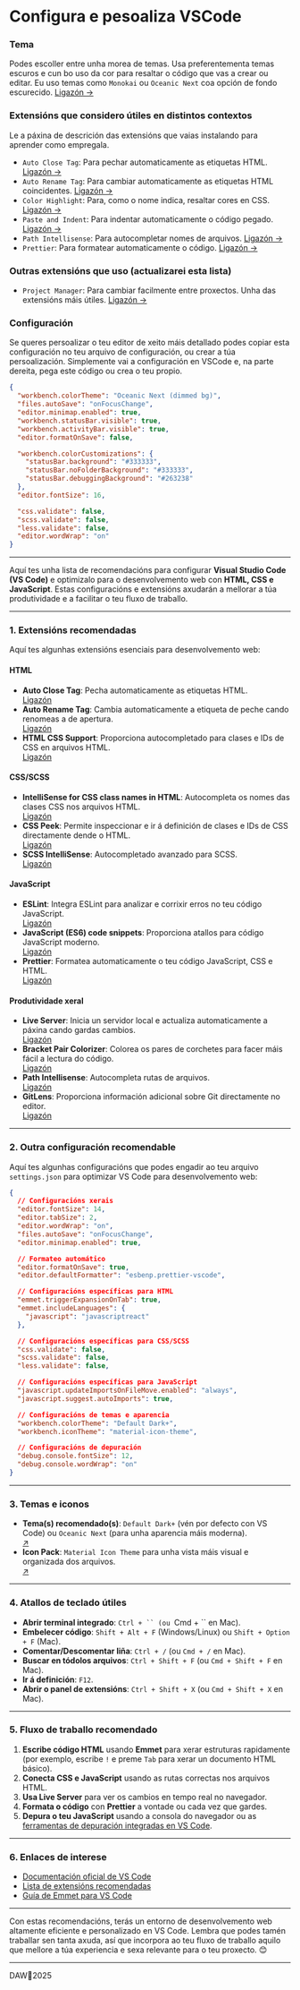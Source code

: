# Configura e pesoaliza VSCode

### Tema

Podes escoller entre unha morea de temas. Usa preferentementa temas escuros e cun bo uso da cor para resaltar o código que vas a crear ou editar. Eu uso temas como `Monokai` ou `Oceanic Next` coa opción de fondo escurecido. [Ligazón &rarr;](https://marketplace.visualstudio.com/items?itemName=naumovs.theme-oceanicnext)

### Extensións que considero útiles en distintos contextos

Le a páxina de descrición das extensións que vaias instalando para aprender como empregala.

- `Auto Close Tag`: Para pechar automaticamente as etiquetas HTML. [Ligazón &rarr;](https://marketplace.visualstudio.com/items?itemName=formulahendry.auto-close-tag)
- `Auto Rename Tag`: Para cambiar automaticamente as etiquetas HTML coincidentes. [Ligazón &rarr;](https://marketplace.visualstudio.com/items?itemName=formulahendry.auto-rename-tag)
- `Color Highlight`: Para, como o nome indica, resaltar cores en CSS. [Ligazón &rarr;](https://marketplace.visualstudio.com/items?itemName=naumovs.color-highlight)
- `Paste and Indent`: Para indentar automaticamente o código pegado. [Ligazón &rarr;](https://marketplace.visualstudio.com/items?itemName=Rubymaniac.vscode-paste-and-indent)
- `Path Intellisense`: Para autocompletar nomes de arquivos. [Ligazón &rarr;](https://marketplace.visualstudio.com/items?itemName=christian-kohler.path-intellisense)
- `Prettier`: Para formatear automaticamente o código. [Ligazón &rarr;](https://marketplace.visualstudio.com/items?itemName=esbenp.prettier-vscode)

### Outras extensións que uso (actualizarei esta lista)

- `Project Manager`: Para cambiar facilmente entre proxectos. Unha das extensións máis útiles. [Ligazón &rarr;](https://marketplace.visualstudio.com/items?itemName=alefragnani.project-manager)

### Configuración

Se queres persoalizar o teu editor de xeito máis detallado podes copiar esta configuración no teu arquivo de configuración, ou crear a túa persoalización. Simplemente vai a configuración en VSCode e, na parte dereita, pega este código ou crea o teu propio.

```json
{
  "workbench.colorTheme": "Oceanic Next (dimmed bg)",
  "files.autoSave": "onFocusChange",
  "editor.minimap.enabled": true,
  "workbench.statusBar.visible": true,
  "workbench.activityBar.visible": true,
  "editor.formatOnSave": false,

  "workbench.colorCustomizations": {
    "statusBar.background": "#333333",
    "statusBar.noFolderBackground": "#333333",
    "statusBar.debuggingBackground": "#263238"
  },
  "editor.fontSize": 16,

  "css.validate": false,
  "scss.validate": false,
  "less.validate": false,
  "editor.wordWrap": "on"
}
```

---



Aquí tes unha lista de recomendacións para configurar **Visual Studio Code (VS Code)** e optimizalo para o desenvolvemento web con **HTML, CSS e JavaScript**. Estas configuracións e extensións axudarán a mellorar a túa produtividade e a facilitar o teu fluxo de traballo.

---

### **1. Extensións recomendadas**
Aquí tes algunhas extensións esenciais para desenvolvemento web:

#### **HTML**
- **Auto Close Tag**: Pecha automaticamente as etiquetas HTML.  
  [Ligazón](https://marketplace.visualstudio.com/items?itemName=formulahendry.auto-close-tag)
- **Auto Rename Tag**: Cambia automaticamente a etiqueta de peche cando renomeas a de apertura.  
  [Ligazón](https://marketplace.visualstudio.com/items?itemName=formulahendry.auto-rename-tag)
- **HTML CSS Support**: Proporciona autocompletado para clases e IDs de CSS en arquivos HTML.  
  [Ligazón](https://marketplace.visualstudio.com/items?itemName=ecmel.vscode-html-css)

#### **CSS/SCSS**
- **IntelliSense for CSS class names in HTML**: Autocompleta os nomes das clases CSS nos arquivos HTML.  
  [Ligazón](https://marketplace.visualstudio.com/items?itemName=Zignd.html-css-class-completion)
- **CSS Peek**: Permite inspeccionar e ir á definición de clases e IDs de CSS directamente dende o HTML.  
  [Ligazón](https://marketplace.visualstudio.com/items?itemName=pranaygp.vscode-css-peek)
- **SCSS IntelliSense**: Autocompletado avanzado para SCSS.  
  [Ligazón](https://marketplace.visualstudio.com/items?itemName=mrmlnc.vscode-scss)

#### **JavaScript**
- **ESLint**: Integra ESLint para analizar e corrixir erros no teu código JavaScript.  
  [Ligazón](https://marketplace.visualstudio.com/items?itemName=dbaeumer.vscode-eslint)
- **JavaScript (ES6) code snippets**: Proporciona atallos para código JavaScript moderno.  
  [Ligazón](https://marketplace.visualstudio.com/items?itemName=xabikos.JavaScriptSnippets)
- **Prettier**: Formatea automaticamente o teu código JavaScript, CSS e HTML.  
  [Ligazón](https://marketplace.visualstudio.com/items?itemName=esbenp.prettier-vscode)

#### **Produtividade xeral**
- **Live Server**: Inicia un servidor local e actualiza automaticamente a páxina cando gardas cambios.  
  [Ligazón](https://marketplace.visualstudio.com/items?itemName=ritwickdey.LiveServer)
- **Bracket Pair Colorizer**: Colorea os pares de corchetes para facer máis fácil a lectura do código.  
  [Ligazón](https://marketplace.visualstudio.com/items?itemName=CoenraadS.bracket-pair-colorizer)
- **Path Intellisense**: Autocompleta rutas de arquivos.  
  [Ligazón](https://marketplace.visualstudio.com/items?itemName=christian-kohler.path-intellisense)
- **GitLens**: Proporciona información adicional sobre Git directamente no editor.  
  [Ligazón](https://marketplace.visualstudio.com/items?itemName=eamodio.gitlens)

---

### **2. Outra configuración recomendable**
Aquí tes algunhas configuracións que podes engadir ao teu arquivo `settings.json` para optimizar VS Code para desenvolvemento web:

```json
{
  // Configuracións xerais
  "editor.fontSize": 14,
  "editor.tabSize": 2,
  "editor.wordWrap": "on",
  "files.autoSave": "onFocusChange",
  "editor.minimap.enabled": true,

  // Formateo automático
  "editor.formatOnSave": true,
  "editor.defaultFormatter": "esbenp.prettier-vscode",

  // Configuracións específicas para HTML
  "emmet.triggerExpansionOnTab": true,
  "emmet.includeLanguages": {
    "javascript": "javascriptreact"
  },

  // Configuracións específicas para CSS/SCSS
  "css.validate": false,
  "scss.validate": false,
  "less.validate": false,

  // Configuracións específicas para JavaScript
  "javascript.updateImportsOnFileMove.enabled": "always",
  "javascript.suggest.autoImports": true,

  // Configuracións de temas e aparencia
  "workbench.colorTheme": "Default Dark+",
  "workbench.iconTheme": "material-icon-theme",

  // Configuracións de depuración
  "debug.console.fontSize": 12,
  "debug.console.wordWrap": "on"
}
```

---

### **3. Temas e iconos**
- **Tema(s) recomendado(s)**: `Default Dark+` (vén por defecto con VS Code) ou `Oceanic Next` (para unha aparencia máis moderna).  
  [:arrow_upper_right:](https://marketplace.visualstudio.com/items?itemName=naumovs.theme-oceanicnext)
- **Icon Pack**: `Material Icon Theme` para unha vista máis visual e organizada dos arquivos.  
  [:arrow_upper_right:](https://marketplace.visualstudio.com/items?itemName=PKief.material-icon-theme)

---

### **4. Atallos de teclado útiles**
- **Abrir terminal integrado**: `Ctrl + `` (ou `Cmd + `` en Mac).
- **Embelecer código**: `Shift + Alt + F` (Windows/Linux) ou `Shift + Option + F` (Mac).
- **Comentar/Descomentar liña**: `Ctrl + /` (ou `Cmd + /` en Mac).
- **Buscar en tódolos arquivos**: `Ctrl + Shift + F` (ou `Cmd + Shift + F` en Mac).
- **Ir á definición**: `F12`.
- **Abrir o panel de extensións**: `Ctrl + Shift + X` (ou `Cmd + Shift + X` en Mac).

---

### **5. Fluxo de traballo recomendado**
1. **Escribe código HTML** usando **Emmet** para xerar estruturas rapidamente (por exemplo, escribe `!` e preme `Tab` para xerar un documento HTML básico).
2. **Conecta CSS e JavaScript** usando as rutas correctas nos arquivos HTML.
3. **Usa Live Server** para ver os cambios en tempo real no navegador.
4. **Formata o código** con **Prettier** a vontade ou cada vez que gardes.
5. **Depura o teu JavaScript** usando a consola do navegador ou as [ferramentas de depuración integradas en VS Code](https://learn.microsoft.com/es-es/microsoft-edge/visual-studio-code/microsoft-edge-devtools-extension/debugging-a-webpage).

---

### **6. Enlaces de interese**
- [Documentación oficial de VS Code](https://code.visualstudio.com/docs)
- [Lista de extensións recomendadas](https://code.visualstudio.com/docs/editor/extension-gallery)
- [Guía de Emmet para VS Code](https://code.visualstudio.com/docs/editor/emmet)

---

Con estas recomendacións, terás un entorno de desenvolvemento web altamente eficiente e personalizado en VS Code. Lembra que podes tamén traballar sen tanta axuda, así que incorpora ao teu fluxo de traballo aquilo que mellore a túa experiencia e sexa relevante para o teu proxecto. 😊


---

DAW🧊2025